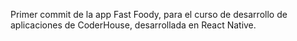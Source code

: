 Primer commit de la app Fast Foody, para el curso de desarrollo de aplicaciones de CoderHouse, desarrollada en React Native.
